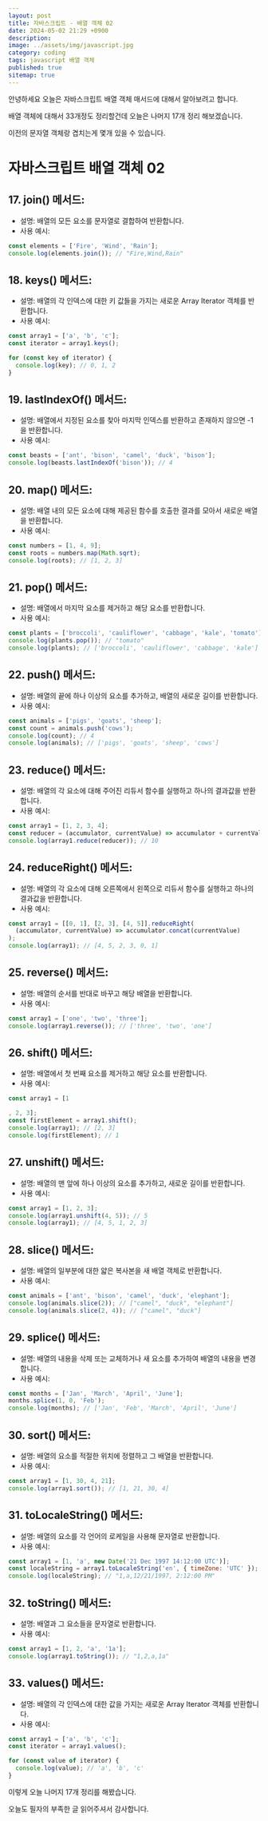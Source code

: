```yaml
---
layout: post
title: 자바스크립트 - 배열 객체 02
date: 2024-05-02 21:29 +0900
description: 
image: ../assets/img/javascript.jpg
category: coding
tags: javascript 배열 객체
published: true
sitemap: true
---
```


안녕하세요 오늘은 자바스크립트 배열 객체 매서드에 대해서 알아보려고 합니다.

배열 객체에 대해서 33개정도 정리할건데 오늘은 나머지 17개 정리 해보겠습니다.

이전의 문자열 객체랑 겹치는게 몇개 있을 수 있습니다.

# 자바스크립트 배열 객체 02

## 17. **join() 메서드**:
   - 설명: 배열의 모든 요소를 문자열로 결합하여 반환합니다.
   - 사용 예시:
```javascript
const elements = ['Fire', 'Wind', 'Rain'];
console.log(elements.join()); // "Fire,Wind,Rain"
```

## 18. **keys() 메서드**:
   - 설명: 배열의 각 인덱스에 대한 키 값들을 가지는 새로운 Array Iterator 객체를 반환합니다.
   - 사용 예시:
```javascript
const array1 = ['a', 'b', 'c'];
const iterator = array1.keys();

for (const key of iterator) {
  console.log(key); // 0, 1, 2
}
```

## 19. **lastIndexOf() 메서드**:
   - 설명: 배열에서 지정된 요소를 찾아 마지막 인덱스를 반환하고 존재하지 않으면 -1을 반환합니다.
   - 사용 예시:
```javascript
const beasts = ['ant', 'bison', 'camel', 'duck', 'bison'];
console.log(beasts.lastIndexOf('bison')); // 4
```

## 20. **map() 메서드**:
   - 설명: 배열 내의 모든 요소에 대해 제공된 함수를 호출한 결과를 모아서 새로운 배열을 반환합니다.
   - 사용 예시:
```javascript
const numbers = [1, 4, 9];
const roots = numbers.map(Math.sqrt);
console.log(roots); // [1, 2, 3]
```

## 21. **pop() 메서드**:
   - 설명: 배열에서 마지막 요소를 제거하고 해당 요소를 반환합니다.
   - 사용 예시:
```javascript
const plants = ['broccoli', 'cauliflower', 'cabbage', 'kale', 'tomato'];
console.log(plants.pop()); // "tomato"
console.log(plants); // ['broccoli', 'cauliflower', 'cabbage', 'kale']
```

## 22. **push() 메서드**:
   - 설명: 배열의 끝에 하나 이상의 요소를 추가하고, 배열의 새로운 길이를 반환합니다.
   - 사용 예시:
```javascript
const animals = ['pigs', 'goats', 'sheep'];
const count = animals.push('cows');
console.log(count); // 4
console.log(animals); // ['pigs', 'goats', 'sheep', 'cows']
```

## 23. **reduce() 메서드**:
   - 설명: 배열의 각 요소에 대해 주어진 리듀서 함수를 실행하고 하나의 결과값을 반환합니다.
   - 사용 예시:
```javascript
const array1 = [1, 2, 3, 4];
const reducer = (accumulator, currentValue) => accumulator + currentValue;
console.log(array1.reduce(reducer)); // 10
```

## 24. **reduceRight() 메서드**:
   - 설명: 배열의 각 요소에 대해 오른쪽에서 왼쪽으로 리듀서 함수를 실행하고 하나의 결과값을 반환합니다.
   - 사용 예시:
```javascript
const array1 = [[0, 1], [2, 3], [4, 5]].reduceRight(
  (accumulator, currentValue) => accumulator.concat(currentValue)
);
console.log(array1); // [4, 5, 2, 3, 0, 1]
```

## 25. **reverse() 메서드**:
   - 설명: 배열의 순서를 반대로 바꾸고 해당 배열을 반환합니다.
   - 사용 예시:
```javascript
const array1 = ['one', 'two', 'three'];
console.log(array1.reverse()); // ['three', 'two', 'one']
```

## 26. **shift() 메서드**:
   - 설명: 배열에서 첫 번째 요소를 제거하고 해당 요소를 반환합니다.
   - 사용 예시:
```javascript
const array1 = [1

, 2, 3];
const firstElement = array1.shift();
console.log(array1); // [2, 3]
console.log(firstElement); // 1
```

## 27. **unshift() 메서드**:
   - 설명: 배열의 맨 앞에 하나 이상의 요소를 추가하고, 새로운 길이를 반환합니다.
   - 사용 예시:
```javascript
const array1 = [1, 2, 3];
console.log(array1.unshift(4, 5)); // 5
console.log(array1); // [4, 5, 1, 2, 3]
```

## 28. **slice() 메서드**:
   - 설명: 배열의 일부분에 대한 얇은 복사본을 새 배열 객체로 반환합니다.
   - 사용 예시:
```javascript
const animals = ['ant', 'bison', 'camel', 'duck', 'elephant'];
console.log(animals.slice(2)); // ["camel", "duck", "elephant"]
console.log(animals.slice(2, 4)); // ["camel", "duck"]
```

## 29. **splice() 메서드**:
   - 설명: 배열의 내용을 삭제 또는 교체하거나 새 요소를 추가하여 배열의 내용을 변경합니다.
   - 사용 예시:
```javascript
const months = ['Jan', 'March', 'April', 'June'];
months.splice(1, 0, 'Feb');
console.log(months); // ['Jan', 'Feb', 'March', 'April', 'June']
```

## 30. **sort() 메서드**:
   - 설명: 배열의 요소를 적절한 위치에 정렬하고 그 배열을 반환합니다.
   - 사용 예시:
```javascript
const array1 = [1, 30, 4, 21];
console.log(array1.sort()); // [1, 21, 30, 4]
```

## 31. **toLocaleString() 메서드**:
   - 설명: 배열의 요소를 각 언어의 로케일을 사용해 문자열로 반환합니다.
   - 사용 예시:
```javascript
const array1 = [1, 'a', new Date('21 Dec 1997 14:12:00 UTC')];
const localeString = array1.toLocaleString('en', { timeZone: 'UTC' });
console.log(localeString); // "1,a,12/21/1997, 2:12:00 PM"
```

## 32. **toString() 메서드**:
   - 설명: 배열과 그 요소들을 문자열로 반환합니다.
   - 사용 예시:
```javascript
const array1 = [1, 2, 'a', '1a'];
console.log(array1.toString()); // "1,2,a,1a"
```

## 33. **values() 메서드**:
   - 설명: 배열의 각 인덱스에 대한 값을 가지는 새로운 Array Iterator 객체를 반환합니다.
   - 사용 예시:
```javascript
const array1 = ['a', 'b', 'c'];
const iterator = array1.values();

for (const value of iterator) {
  console.log(value); // 'a', 'b', 'c'
}
```

이렇게 오늘 나머지 17개 정리를 해봤습니다.

오늘도 필자의 부족한 글 읽어주셔서 감사합니다.